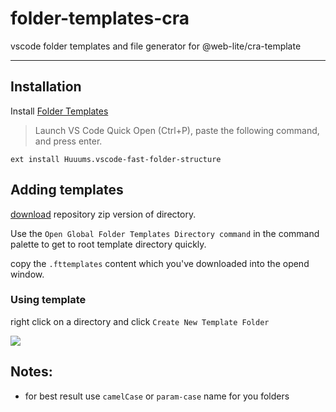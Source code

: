 # folder-templates-cra
vscode folder templates and file generator for @web-lite/cra-template

***

## Installation

Install [Folder Templates](https://marketplace.visualstudio.com/items?itemName=Huuums.vscode-fast-folder-structure)

> Launch VS Code Quick Open (Ctrl+P), paste the following command, and press enter.
```
ext install Huuums.vscode-fast-folder-structure
```


## Adding templates

[download](https://github.com/weblite-wapps/folder-templates-cra/archive/refs/heads/master.zip) repository zip version of directory.


Use the `Open Global Folder Templates Directory command` in the command palette to get to root template directory quickly.

copy the `.fttemplates` content which you've downloaded into the opend window.


### Using template

right click on a directory and click `Create New Template Folder`


<img src="https://github.com/Huuums/vscode-folder-templates/raw/master/images/demo.gif">




## Notes:

- for best result use `camelCase` or `param-case` name for you folders


